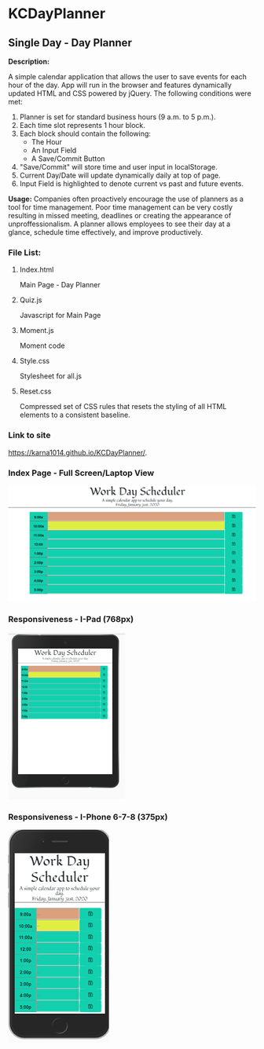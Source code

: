 # KCDayPlanner
## Single Day - Day Planner

**Description:**

A simple calendar application that allows the user to save events for each hour of the day.  App will run in the browser and features dynamically updated HTML and CSS powered by jQuery.  The following conditions were met:

1. Planner is set for standard business hours (9 a.m. to 5 p.m.).
2. Each time slot represents 1 hour block.
3. Each block should contain the following:
    * The Hour
    * An Input Field
    * A Save/Commit Button
4. "Save/Commit" will store time and user input in localStorage.
5. Current Day/Date will update dynamically daily at top of page.
6. Input Field is highlighted to denote current vs past and future events.


**Usage:**
Companies often proactively encourage the use of planners as a tool for time management.  Poor time management can be very costly resulting in missed meeting, deadlines or creating the appearance of unproffessionalism.  A planner allows employees to see their day at a glance, schedule time effectively, and improve productively.


### File List:

1. Index.html
    
    Main Page - Day Planner

2. Quiz.js    
    
    Javascript for Main Page 

3. Moment.js

    Moment code

4. Style.css

    Stylesheet for all.js 

5. Reset.css         

    Compressed set of CSS rules that resets the styling of all HTML elements to a consistent baseline.


### Link to site

https://karna1014.github.io/KCDayPlanner/.


### Index Page - Full Screen/Laptop View

![Index Page](./Assets/Images/FullScreen-LaptopView.png)


### Responsiveness - I-Pad (768px)

![I-Pad](./Assets/Images/I-Pad.png)


### Responsiveness - I-Phone 6-7-8 (375px)

![I-Phone](./Assets/Images/I-Phone6-7-8.png)


